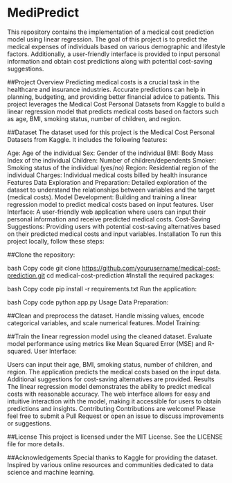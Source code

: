 # MediPredict
This repository contains the implementation of a medical cost prediction model using linear regression. The goal of this project is to predict the medical expenses of individuals based on various demographic and lifestyle factors. Additionally, a user-friendly interface is provided to input personal information and obtain cost predictions along with potential cost-saving suggestions.

##Project Overview
Predicting medical costs is a crucial task in the healthcare and insurance industries. Accurate predictions can help in planning, budgeting, and providing better financial advice to patients. This project leverages the Medical Cost Personal Datasets from Kaggle to build a linear regression model that predicts medical costs based on factors such as age, BMI, smoking status, number of children, and region.

##Dataset
The dataset used for this project is the Medical Cost Personal Datasets from Kaggle. It includes the following features:

Age: Age of the individual
Sex: Gender of the individual
BMI: Body Mass Index of the individual
Children: Number of children/dependents
Smoker: Smoking status of the individual (yes/no)
Region: Residential region of the individual
Charges: Individual medical costs billed by health insurance
Features
Data Exploration and Preparation: Detailed exploration of the dataset to understand the relationships between variables and the target (medical costs).
Model Development: Building and training a linear regression model to predict medical costs based on input features.
User Interface: A user-friendly web application where users can input their personal information and receive predicted medical costs.
Cost-Saving Suggestions: Providing users with potential cost-saving alternatives based on their predicted medical costs and input variables.
Installation
To run this project locally, follow these steps:

##Clone the repository:

bash
Copy code
git clone https://github.com/yourusername/medical-cost-prediction.git
cd medical-cost-prediction
#Install the required packages:

bash
Copy code
pip install -r requirements.txt
Run the application:

bash
Copy code
python app.py
Usage
Data Preparation:

##Clean and preprocess the dataset.
Handle missing values, encode categorical variables, and scale numerical features.
Model Training:

##Train the linear regression model using the cleaned dataset.
Evaluate model performance using metrics like Mean Squared Error (MSE) and R-squared.
User Interface:

Users can input their age, BMI, smoking status, number of children, and region.
The application predicts the medical costs based on the input data.
Additional suggestions for cost-saving alternatives are provided.
Results
The linear regression model demonstrates the ability to predict medical costs with reasonable accuracy.
The web interface allows for easy and intuitive interaction with the model, making it accessible for users to obtain predictions and insights.
Contributing
Contributions are welcome! Please feel free to submit a Pull Request or open an issue to discuss improvements or suggestions.

##License
This project is licensed under the MIT License. See the LICENSE file for more details.

##Acknowledgements
Special thanks to Kaggle for providing the dataset.
Inspired by various online resources and communities dedicated to data science and machine learning.


